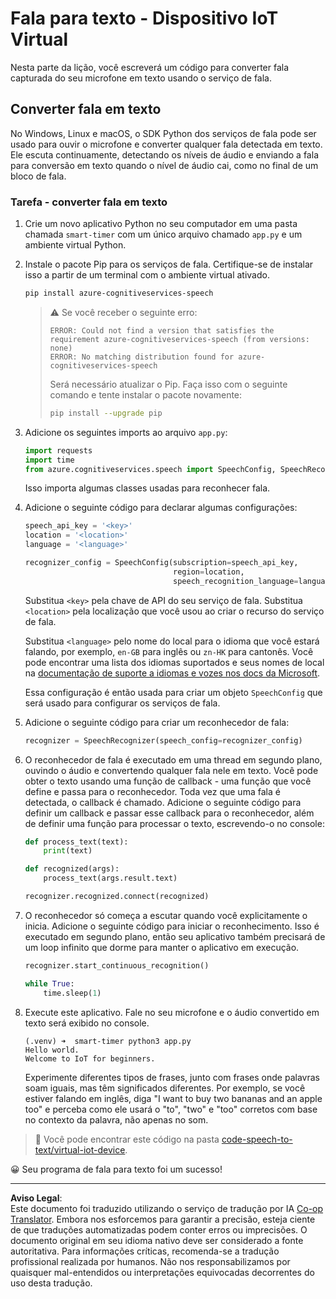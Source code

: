 <!--
CO_OP_TRANSLATOR_METADATA:
{
  "original_hash": "c0550b254b9ba2539baf1e6bb5fc05f8",
  "translation_date": "2025-08-28T03:02:59+00:00",
  "source_file": "6-consumer/lessons/1-speech-recognition/virtual-device-speech-to-text.md",
  "language_code": "br"
}
-->
# Fala para texto - Dispositivo IoT Virtual

Nesta parte da lição, você escreverá um código para converter fala capturada do seu microfone em texto usando o serviço de fala.

## Converter fala em texto

No Windows, Linux e macOS, o SDK Python dos serviços de fala pode ser usado para ouvir o microfone e converter qualquer fala detectada em texto. Ele escuta continuamente, detectando os níveis de áudio e enviando a fala para conversão em texto quando o nível de áudio cai, como no final de um bloco de fala.

### Tarefa - converter fala em texto

1. Crie um novo aplicativo Python no seu computador em uma pasta chamada `smart-timer` com um único arquivo chamado `app.py` e um ambiente virtual Python.

1. Instale o pacote Pip para os serviços de fala. Certifique-se de instalar isso a partir de um terminal com o ambiente virtual ativado.

    ```sh
    pip install azure-cognitiveservices-speech
    ```

    > ⚠️ Se você receber o seguinte erro:
    >
    > ```output
    > ERROR: Could not find a version that satisfies the requirement azure-cognitiveservices-speech (from versions: none)
    > ERROR: No matching distribution found for azure-cognitiveservices-speech
    > ```
    >
    > Será necessário atualizar o Pip. Faça isso com o seguinte comando e tente instalar o pacote novamente:
    >
    > ```sh
    > pip install --upgrade pip
    > ```

1. Adicione os seguintes imports ao arquivo `app.py`:

    ```python
    import requests
    import time
    from azure.cognitiveservices.speech import SpeechConfig, SpeechRecognizer
    ```

    Isso importa algumas classes usadas para reconhecer fala.

1. Adicione o seguinte código para declarar algumas configurações:

    ```python
    speech_api_key = '<key>'
    location = '<location>'
    language = '<language>'

    recognizer_config = SpeechConfig(subscription=speech_api_key,
                                     region=location,
                                     speech_recognition_language=language)
    ```

    Substitua `<key>` pela chave de API do seu serviço de fala. Substitua `<location>` pela localização que você usou ao criar o recurso do serviço de fala.

    Substitua `<language>` pelo nome do local para o idioma que você estará falando, por exemplo, `en-GB` para inglês ou `zn-HK` para cantonês. Você pode encontrar uma lista dos idiomas suportados e seus nomes de local na [documentação de suporte a idiomas e vozes nos docs da Microsoft](https://docs.microsoft.com/azure/cognitive-services/speech-service/language-support?WT.mc_id=academic-17441-jabenn#speech-to-text).

    Essa configuração é então usada para criar um objeto `SpeechConfig` que será usado para configurar os serviços de fala.

1. Adicione o seguinte código para criar um reconhecedor de fala:

    ```python
    recognizer = SpeechRecognizer(speech_config=recognizer_config)
    ```

1. O reconhecedor de fala é executado em uma thread em segundo plano, ouvindo o áudio e convertendo qualquer fala nele em texto. Você pode obter o texto usando uma função de callback - uma função que você define e passa para o reconhecedor. Toda vez que uma fala é detectada, o callback é chamado. Adicione o seguinte código para definir um callback e passar esse callback para o reconhecedor, além de definir uma função para processar o texto, escrevendo-o no console:

    ```python
    def process_text(text):
        print(text)

    def recognized(args):
        process_text(args.result.text)
    
    recognizer.recognized.connect(recognized)
    ```

1. O reconhecedor só começa a escutar quando você explicitamente o inicia. Adicione o seguinte código para iniciar o reconhecimento. Isso é executado em segundo plano, então seu aplicativo também precisará de um loop infinito que dorme para manter o aplicativo em execução.

    ```python
    recognizer.start_continuous_recognition()

    while True:
        time.sleep(1)
    ```

1. Execute este aplicativo. Fale no seu microfone e o áudio convertido em texto será exibido no console.

    ```output
    (.venv) ➜  smart-timer python3 app.py
    Hello world.
    Welcome to IoT for beginners.
    ```

    Experimente diferentes tipos de frases, junto com frases onde palavras soam iguais, mas têm significados diferentes. Por exemplo, se você estiver falando em inglês, diga "I want to buy two bananas and an apple too" e perceba como ele usará o "to", "two" e "too" corretos com base no contexto da palavra, não apenas no som.

> 💁 Você pode encontrar este código na pasta [code-speech-to-text/virtual-iot-device](../../../../../6-consumer/lessons/1-speech-recognition/code-speech-to-text/virtual-iot-device).

😀 Seu programa de fala para texto foi um sucesso!

---

**Aviso Legal**:  
Este documento foi traduzido utilizando o serviço de tradução por IA [Co-op Translator](https://github.com/Azure/co-op-translator). Embora nos esforcemos para garantir a precisão, esteja ciente de que traduções automatizadas podem conter erros ou imprecisões. O documento original em seu idioma nativo deve ser considerado a fonte autoritativa. Para informações críticas, recomenda-se a tradução profissional realizada por humanos. Não nos responsabilizamos por quaisquer mal-entendidos ou interpretações equivocadas decorrentes do uso desta tradução.